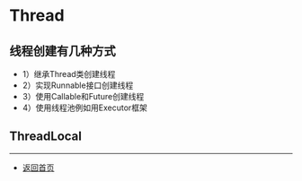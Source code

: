 # Thread


## 线程创建有几种方式
   - 1）继承Thread类创建线程
   - 2）实现Runnable接口创建线程
   - 3）使用Callable和Future创建线程
   - 4）使用线程池例如用Executor框架


  ## ThreadLocal


---
- [返回首页](../../../README.md)